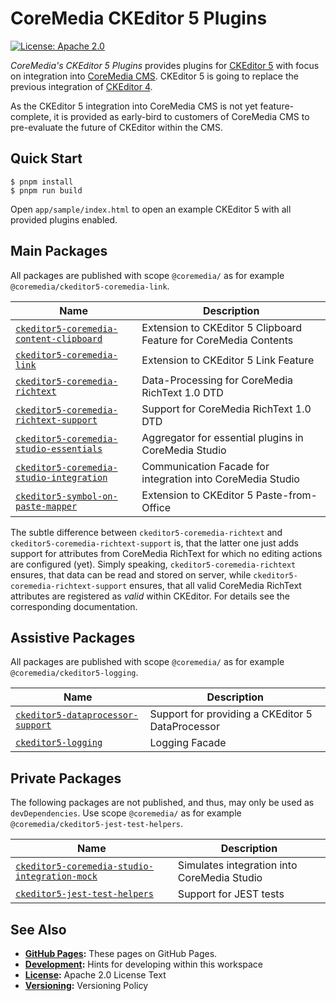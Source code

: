 # CoreMedia CKEditor 5 Plugins

[![License: Apache 2.0][badge:license:Apache2]](./LICENSE)

_CoreMedia's CKEditor 5 Plugins_ provides plugins for [CKEditor 5][] with focus
on integration into [CoreMedia CMS][]. CKEditor 5 is going to replace the
previous integration of [CKEditor 4][].

As the CKEditor 5 integration into CoreMedia CMS is not yet feature-complete,
it is provided as early-bird to customers of CoreMedia CMS to pre-evaluate the
future of CKEditor within the CMS.

## Quick Start

```text
$ pnpm install
$ pnpm run build
```

Open `app/sample/index.html` to open an example CKEditor 5 with all provided
plugins enabled.

## Main Packages

All packages are published with scope `@coremedia/` as for example
`@coremedia/ckeditor5-coremedia-link`.

| Name                                         | Description                                                |
|----------------------------------------------|------------------------------------------------------------------- |
| [`ckeditor5-coremedia-content-clipboard`][]  | Extension to CKEditor 5 Clipboard Feature for CoreMedia Contents  |
| [`ckeditor5-coremedia-link`][]               | Extension to CKEditor 5 Link Feature                              |
| [`ckeditor5-coremedia-richtext`][]           | Data-Processing for CoreMedia RichText 1.0 DTD             |
| [`ckeditor5-coremedia-richtext-support`][]   | Support for CoreMedia RichText 1.0 DTD                     |
| [`ckeditor5-coremedia-studio-essentials`][]  | Aggregator for essential plugins in CoreMedia Studio       |
| [`ckeditor5-coremedia-studio-integration`][] | Communication Facade for integration into CoreMedia Studio |
| [`ckeditor5-symbol-on-paste-mapper`][]       | Extension to CKEditor 5 Paste-from-Office                  |

The subtle difference between `ckeditor5-coremedia-richtext` and
`ckeditor5-coremedia-richtext-support` is, that the latter one just adds support
for attributes from CoreMedia RichText for which no editing actions are configured
(yet). Simply speaking, `ckeditor5-coremedia-richtext` ensures, that data can be
read and stored on server, while `ckeditor5-coremedia-richtext-support` ensures,
that all valid CoreMedia RichText attributes are registered as _valid_ within
CKEditor. For details see the corresponding documentation.

## Assistive Packages

All packages are published with scope `@coremedia/` as for example
`@coremedia/ckeditor5-logging`.

| Name                                  | Description                                      |
| ------------------------------------- | ------------------------------------------------ |
| [`ckeditor5-dataprocessor-support`][] | Support for providing a CKEditor 5 DataProcessor |
| [`ckeditor5-logging`][]               | Logging Facade                                   |

## Private Packages

The following packages are not published, and thus, may only be used as
`devDependencies`. Use scope `@coremedia/` as for example
`@coremedia/ckeditor5-jest-test-helpers`.

| Name                                              | Description                                 |
| ------------------------------------------------- | ------------------------------------------- |
| [`ckeditor5-coremedia-studio-integration-mock`][] | Simulates integration into CoreMedia Studio |
| [`ckeditor5-jest-test-helpers`][]                 | Support for JEST tests                      |

## See Also

* **[GitHub Pages][gp:ckeditor-plugins]:** These pages on GitHub Pages.
* **[Development](./DEVELOPMENT.md):** Hints for developing within this workspace
* **[License](./LICENSE):** Apache 2.0 License Text
* **[Versioning](./VERSIONING.md):** Versioning Policy

<!-- ===========================================================[References] -->

[`ckeditor5-coremedia-content-clipboard`]: <./packages/ckeditor5-coremedia-content-clipboard/>
[`ckeditor5-coremedia-link`]: <./packages/ckeditor5-coremedia-link/>
[`ckeditor5-coremedia-richtext`]: <./packages/ckeditor5-coremedia-richtext/>
[`ckeditor5-coremedia-richtext-support`]: <./packages/ckeditor5-coremedia-richtext-support/>
[`ckeditor5-coremedia-studio-essentials`]: <./packages/ckeditor5-coremedia-studio-essentials/>
[`ckeditor5-coremedia-studio-integration`]: <./packages/ckeditor5-coremedia-studio-integration/>
[`ckeditor5-coremedia-studio-integration-mock`]: <./packages/ckeditor5-coremedia-studio-integration-mock/>
[`ckeditor5-dataprocessor-support`]: <./packages/ckeditor5-dataprocessor-support/>
[`ckeditor5-jest-test-helpers`]: <./packages/ckeditor5-jest-test-helpers>
[`ckeditor5-logging`]: <./packages/ckeditor5-logging/>
[`ckeditor5-symbol-on-paste-mapper`]: <./packages/ckeditor5-symbol-on-paste-mapper/>
[badge:license:Apache2]: <https://img.shields.io/badge/license-Apache_2.0-blue?style=for-the-badge>
[CKEditor 4]: <https://ckeditor.com/ckeditor-4/> "CKEditor 4 | Visual Text Editor for HTML"
[CKEditor 5]: <https://ckeditor.com/ckeditor-5/> "CKEditor 5 | Powerful Framework with Modular Architecture"
[CoreMedia CMS]: <https://www.coremedia.com/> "Best-of-Breed Digital Experience Platform CoreMedia"
[gp:ckeditor-plugins]: <https://coremedia.github.io/ckeditor-plugins/>
